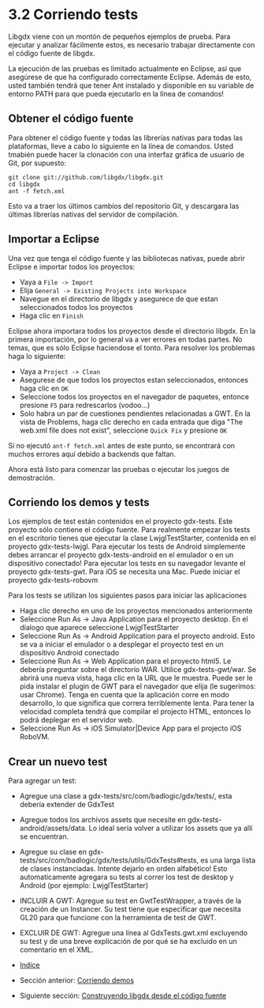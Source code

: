 # 3.2 Corriendo tests

Libgdx viene con un montón de pequeños ejemplos de prueba. Para ejecutar y analizar fácilmente estos, es necesario trabajar directamente con el código fuente de libgdx.

La ejecución de las pruebas es limitado actualmente en Eclipse, así que asegúrese de que ha configurado correctamente Eclipse. Además de esto, usted también tendrá que tener Ant instalado y disponible en su variable de entorno PATH para que pueda ejecutarlo en la línea de comandos!

## Obtener el código fuente

Para obtener el código fuente y todas las librerías nativas para todas las plataformas, lleve a cabo lo siguiente en la línea de comandos. Usted tmabién puede hacer la clonación con una interfaz gráfica de usuario de Git, por supuesto:

    git clone git://github.com/libgdx/libgdx.git
    cd libgdx
    ant -f fetch.xml

Esto va a traer los últimos cambios del repositorio Git, y descargara las últimas librerías nativas del servidor de compilación.

## Importar a Eclipse

Una vez que tenga el código fuente y las bibliotecas nativas, puede abrir Eclipse e importar todos los proyectos:


- Vaya a `File -> Import`
- Elija `General -> Existing Projects into Workspace`
- Navegue en el directorio de libgdx y asegurece de que estan seleccionados todos los proyectos
- Haga clic en `Finish`

Eclipse ahora importara todos los proyectos desde el directorio libgdx. En la primera importación, por lo general va a ver errores en todas partes. No temas, que es sólo Eclipse haciendose el tonto. Para resolver los problemas haga lo siguiente:

- Vaya a `Project -> Clean`
- Asegurese de que todos los proyectos estan seleccionados, entonces haga clic en `OK`
- Seleccione todos los proyectos en el navegador de paquetes, entonce presione `F5` para redrescarlos (vodoo...)
- Solo habra un par de cuestiones pendientes relacionadas a GWT. En la vista de Problems, haga clic derecho en cada entrada que diga "The web.xml file does not exist", seleccione `Quick Fix` y presione `OK`

Si no ejecutó `ant-f fetch.xml` antes de este punto, se encontrará con muchos errores aquí debido a backends que faltan.

Ahora está listo para comenzar las pruebas o ejecutar los juegos de demostración.

## Corriendo los demos y tests

Los ejemplos de test están contenidos en el proyecto gdx-tests. Este proyecto sólo contiene el código fuente. Para realmente empezar los tests en el escritorio tienes que ejecutar la clase LwjglTestStarter, contenida en el proyecto gdx-tests-lwjgl. Para ejecutar los tests de Android simplemente debes arrancar el proyecto gdx-tests-android en el emulador o en un dispositivo conectado! Para ejecutar los tests en su navegador levante el proyecto gdx-tests-gwt. Para iOS se necesita una Mac. Puede iniciar el proyecto gdx-tests-robovm

Para los tests se utilizan los siguientes pasos para iniciar las aplicaciones


- Haga clic derecho en uno de los proyectos mencionados anteriormente
- Seleccione Run As -> Java Application para el proyecto desktop. En el dialogo que aparece seleccione LwjglTestStarter
- Seleccione Run As -> Android Application para el proyecto android. Esto se va a iniciar el emulador o a desplegar el proyecto test en un dispositivo Android conectado
- Seleccione Run As -> Web Application para el proyecto html5. Le debería preguntar sobre el directorio WAR. Utilice gdx-tests-gwt/war. Se abrirá una nueva vista, haga clic en la URL que le muestra. Puede ser le pida instalar el plugin de GWT para el navegador que elija (le sugerimos: usar Chrome). Tenga en cuenta que la aplicación corre en modo desarrollo, lo que significa que correra terriblemente lenta. Para tener la velocidad completa tendrá que compilar el projecto HTML, entonces lo podrá deplegar en el servidor web.
- Seleccione Run As -> iOS Simulator|Device App para el projecto iOS RoboVM.

## Crear un nuevo test

Para agregar un test:

- Agregue una clase a gdx-tests/src/com/badlogic/gdx/tests/, esta debería extender de GdxTest
- Agregue todos los archivos assets que necesite en gdx-tests-android/assets/data. Lo ideal sería volver a utilizar los assets que ya allí se encuentran. 
- Agregue su clase en gdx-tests/src/com/badlogic/gdx/tests/utils/GdxTests#tests, es una larga lista de clases instanciadas. Intente dejarlo en orden alfabético! Esto automaticamente agregara su tests al correr los test de  desktop y Android (por ejemplo: LwjglTestStarter)
- INCLUIR A GWT: Agregue su test en GwtTestWrapper, a través de la creación de un Instancer. Su test tiene que especificar que necesita GL20 para que funcione con la herramienta de test de GWT.
- EXCLUIR DE GWT: Agregue una línea al GdxTests.gwt.xml excluyendo su test y de una breve explicación de por qué se ha excluido en un comentario en el XML.
 
- [Indice](preface.md)
- Sección anterior: [Corriendo demos](03.1md)
- Siguiente sección: [Construyendo libgdx desde el código fuente](03.3.md)
